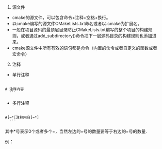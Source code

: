 1.  源文件  
  +  cmake的源文件，可以包含命令+注释+空格+换行。
  +  以cmake编写的源文件CMakeLists.txt命名或者以.cmake为扩展名。   
  +  一般在项目源码的最顶层目录防止CMakeLists.txt编写的整个项目的构建规则，或者通过add_subdirectory()命令把下一层源码目录的构建规则也添加进来。        
  +  cmake源文件中所有有效的语句都是命令（内置的命令或者自定义的函数或者宏命令）     
2.  注释    
  +  单行注释   
      ```
    # 注释内容
      ```
  +  多行注释
      ```
    #[=*[注释内容]=*]
      ```

  其中*号表示0个或者多个=，当然左边的=号的数量要等于右边的=号的数量.      

  例：        
